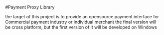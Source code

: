 #Payment Proxy Library

the target of this project is to provide an opensource payment interface for Commercial payment industry or individual merchant
the final version will be cross platform, but the first version of it will be developed on Windows